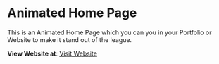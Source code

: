 # Animated Home Page

This is an Animated Home Page which you can you in your Portfolio or Website to make it stand out of the league. 

**View Website at**: [Visit Website](https://jayshukla.000webhostapp.com/)

